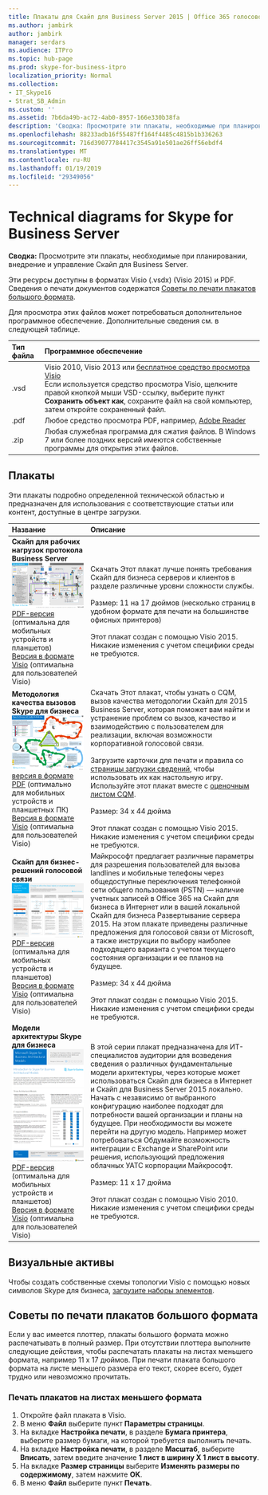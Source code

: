 ```yaml
---
title: Плакаты для Скайп для Business Server 2015 | Office 365 голосовой связи ТСОП
ms.author: jambirk
author: jambirk
manager: serdars
ms.audience: ITPro
ms.topic: hub-page
ms.prod: skype-for-business-itpro
localization_priority: Normal
ms.collection:
- IT_Skype16
- Strat_SB_Admin
ms.custom: ''
ms.assetid: 7b6da49b-ac72-4ab0-8957-166e330b38fa
description: 'Сводка: Просмотрите эти плакаты, необходимые при планировании, внедрение и управление Скайп для Business Server.'
ms.openlocfilehash: 88233adb16f55487ff164f4485c4815b1b336263
ms.sourcegitcommit: 716d39077784417c3545a91e501ae26ff56ebdf4
ms.translationtype: MT
ms.contentlocale: ru-RU
ms.lasthandoff: 01/19/2019
ms.locfileid: "29349056"
---
```

# <a name="technical-diagrams-for-skype-for-business-server"></a>Technical diagrams for Skype for Business Server

**Сводка:** Просмотрите эти плакаты, необходимые при планировании, внедрение и управление Скайп для Business Server.

Эти ресурсы доступны в форматах Visio (.vsdx) (Visio 2015) и PDF. Сведения о печати документов содержатся [Советы по печати плакатов большого формата](technical-diagrams.md#tips).

Для просмотра этих файлов может потребоваться дополнительное программное обеспечение. Дополнительные сведения см. в следующей таблице.

|Тип файла|Программное обеспечение|
|:--- |:--- |
|.vsd |Visio 2010, Visio 2013 или [бесплатное средство просмотра Visio](https://go.microsoft.com/fwlink/p/?LinkId=393676) <br/> Если используется средство просмотра Visio, щелкните правой кнопкой мыши VSD-ссылку, выберите пункт **Сохранить объект как**, сохраните файл на свой компьютер, затем откройте сохраненный файл. |
|.pdf |Любое средство просмотра PDF, например, [Adobe Reader](https://go.microsoft.com/fwlink/p/?LinkId=393675) |
|.zip |Любая служебная программа для сжатия файлов. В Windows 7 или более поздних версий имеются собственные программы для открытия этих файлов. |

## <a name="posters"></a>Плакаты

Эти плакаты подробно определенной технической областью и предназначен для использования с соответствующие статьи или контент, доступные в центре загрузки.

|Название|Описание|
|:---|:---|
|**Скайп для рабочих нагрузок протокола Business Server** <br/>![Плакат с рабочими нагрузками для протокола SfB](media/0dccf933-eab3-4793-a8a4-4f6b9b0b4fa0.png)<br/>[PDF-версия](https://go.microsoft.com/fwlink/p/?LinkId=550989) (оптимальна для мобильных устройств и планшетов)  <br/> [Версия в формате Visio](https://go.microsoft.com/fwlink/p/?LinkId=550991) (оптимальна для пользователей Visio) |Скачать Этот плакат лучше понять требования Скайп для бизнеса серверов и клиентов в разделе различные уровни сложности службы.<br/> <br/> Размер: 11 на 17 дюймов (несколько страниц в удобном формате для печати на большинстве офисных принтеров) <br/> <br/> Этот плакат создан с помощью Visio 2015. Никакие изменения с учетом специфики среды не требуются. |
|**Методология качества вызовов Skype для бизнеса** <br/> ![Вызов качества методику Афиша](media/69d33707-8dc4-446a-8d72-0a77be59a64a.png)[версия в формате PDF](https://go.microsoft.com/fwlink/p/?LinkId=617899) (оптимально для мобильных устройств и планшетных ПК) <br/> [Версия в формате Visio](https://go.microsoft.com/fwlink/p/?LinkId=617900) (оптимальна для пользователей Visio) |Скачать Этот плакат, чтобы узнать о CQM, вызов качества методологии Скайп для 2015 Business Server, которая поможет вам найти и устранение проблем со вызов, качество и взаимодействию с пользователем для реализации, включая возможности корпоративной голосовой связи. <br/> <br/> Загрузите карточки для печати и правила со [страницы загрузки сведений](https://go.microsoft.com/fwlink/p/?LinkId=617898), чтобы использовать их как настольную игру. Используйте этот плакат вместе с [оценочным листом CQM](https://go.microsoft.com/fwlink/p/?LinkId=617904). <br/><br/> Размер: 34 х 44 дюйма <br/> <br/> Этот плакат создан с помощью Visio 2015. Никакие изменения с учетом специфики среды не требуются. |
|**Скайп для бизнес-решений голосовой связи** <br/> ![Планирование плакат решений голосовой связи](media/1d3371f3-d554-4d6b-ac4f-a927bbe50b26.png) <br/> [PDF-версия](https://go.microsoft.com/fwlink/?linkid=869123) (оптимальна для мобильных устройств и планшетов)  <br/> [Версия в формате Visio](https://go.microsoft.com/fwlink/?linkid=869124) (оптимальна для пользователей Visio) |Майкрософт предлагает различные параметры для разрешения пользователей для вызова landlines и мобильные телефоны через общедоступные переключения телефонной сети общего пользования (PSTN) — наличие учетных записей в Office 365 на Скайп для бизнеса в Интернет или в вашей локальной Скайп для бизнеса Развертывание сервера 2015. На этом плакате приведены различные предложения для голосовой связи от Microsoft, а также инструкции по выбору наиболее подходящего варианта с учетом текущего состояния организации и ее планов на будущее. <br/> <br/> Размер: 34 х 44 дюйма <br/><br/> Этот плакат создан с помощью Visio 2015. Никакие изменения с учетом специфики среды не требуются. |
|**Модели архитектуры Skype для бизнеса** <br/> ![Модели архитектуры Skype для бизнеса](media/0734153f-af7b-4cf3-b095-96bdd1de3fb0.png) <br/> [PDF-версия](https://go.microsoft.com/fwlink/?linkid=869125) (оптимальна для мобильных устройств и планшетов)  <br/> [Версия в формате Visio](https://go.microsoft.com/fwlink/?linkid=869126) (оптимальна для пользователей Visio) |В этой серии плакат предназначена для ИТ-специалистов аудитории для возведения сведения о различных фундаментальные модели архитектуры, через которые может использоваться Скайп для бизнеса в Интернет и Скайп для Business Server 2015 локально. Начать с независимо от выбранного конфигурацию наиболее подходят для потребности вашей организации и планы на будущее. При необходимости вы можете перейти на другую модель. Например может потребоваться Обдумайте возможность интеграции с Exchange и SharePoint или решения, использующий предложения облачных УАТС корпорации Майкрософт. <br/><br/> Размер: 11 х 17 дюйма <br/><br/> Этот плакат создан с помощью Visio 2010. Никакие изменения с учетом специфики среды не требуются. |

## <a name="visual-assets"></a>Визуальные активы

Чтобы создать собственные схемы топологии Visio с помощью новых символов Skype для бизнеса, [загрузите наборы элементов](https://go.microsoft.com/fwlink/p/?LinkId=550985).

## <a name="tips-for-printing-large-format-posters"></a>Советы по печати плакатов большого формата

<a name="tips"> </a>

Если у вас имеется плоттер, плакаты большого формата можно распечатывать в полный размер. При отсутствии плоттера выполните следующие действия, чтобы распечатать плакаты на листах меньшего формата, например 11 x 17 дюймов. При печати плаката большого формата на листе меньшего размера его текст, скорее всего, будет трудно или невозможно прочитать.

### <a name="print-posters-on-smaller-paper"></a>Печать плакатов на листах меньшего формата

1. Откройте файл плаката в Visio.
2. В меню **Файл** выберите пункт **Параметры страницы**.
3. На вкладке **Настройка печати**, в разделе **Бумага принтера**, выберите размер бумаги, на которой требуется выполнить печать.
4. На вкладке **Настройка печати**, в разделе **Масштаб**, выберите **Вписать**, затем введите значение **1 лист в ширину Х 1 лист в высоту**.
5. На вкладке **Размер страницы** выберите **Изменять размеры по содержимому**, затем нажмите **OK**.
6. В меню **Файл** выберите пункт **Печать**.